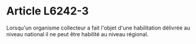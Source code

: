 # Article L6242-3

Lorsqu'un organisme collecteur a fait l'objet d'une habilitation délivrée au niveau national il ne peut être habilité au niveau régional.